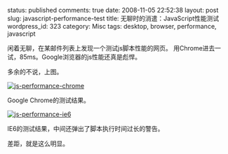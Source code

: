 status: published
comments: true
date: 2008-11-05 22:52:38
layout: post
slug: javascript-performance-test
title: 无聊时的消遣：JavaScript性能测试
wordpress_id: 323
category: Misc
tags: desktop, browser, performance, javascript

闲着无聊，在某邮件列表上发现一个测试js脚本性能的网页。
用Chrome进去一试，85ms。Google浏览器的js性能还真是彪悍。

多余的不说，上图。

[![js-performance-chrome](http://gfrog.net/wp-content/uploads/2008/11/jsperformancechrome-thumb.jpg)](http://gfrog.net/wp-content/uploads/2008/11/jsperformancechrome.jpg)

Google Chrome的测试结果。

[![js-performance-ie6](http://gfrog.net/wp-content/uploads/2008/11/jsperformanceie6-thumb.jpg)](http://gfrog.net/wp-content/uploads/2008/11/jsperformanceie6.jpg)

IE6的测试结果，中间还弹出了脚本执行时间过长的警告。

差距，就是这么明显。
